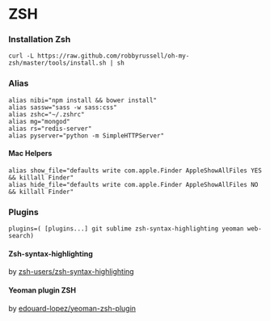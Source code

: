 #  ZSH

### Installation Zsh

```
curl -L https://raw.github.com/robbyrussell/oh-my-zsh/master/tools/install.sh | sh
```

### Alias

```
alias nibi="npm install && bower install"
alias sassw="sass -w sass:css"
alias zshc="~/.zshrc"
alias mg="mongod"
alias rs="redis-server"
alias pyserver="python -m SimpleHTTPServer"
```

#### Mac Helpers
```
alias show_file="defaults write com.apple.Finder AppleShowAllFiles YES && killall Finder"
alias hide_file="defaults write com.apple.Finder AppleShowAllFiles NO && killall Finder"
```

### Plugins
```
plugins=( [plugins...] git sublime zsh-syntax-highlighting yeoman web-search)
```

#### Zsh-syntax-highlighting

by [zsh-users/zsh-syntax-highlighting](https://github.com/zsh-users/zsh-syntax-highlighting)

#### Yeoman plugin ZSH

by [edouard-lopez/yeoman-zsh-plugin](https://github.com/edouard-lopez/yeoman-zsh-plugin/blob/master/readme.md)

